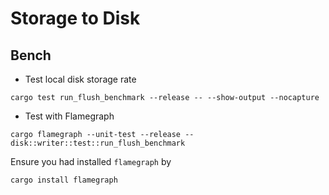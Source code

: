 # Storage to Disk

## Bench

- Test local disk storage rate

```shell
cargo test run_flush_benchmark --release -- --show-output --nocapture                
```

- Test with Flamegraph

```shell
cargo flamegraph --unit-test --release -- disk::writer::test::run_flush_benchmark
```

Ensure you had installed `flamegraph` by

```shell
cargo install flamegraph
```
